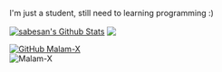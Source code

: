 
I'm just a student, still need to learning programming :)

<a href="https://github.com/Malam-X">
<img align="center" alt="sabesan's Github Stats" src="https://github-readme-stats.codestackr.vercel.app/api?username=Malam-X&show_icons=true&hide_border=true&count_private=true&include_all_commits=true&theme=radical" /></a>

<a href="https://github.com/Malam-X">
  <img align="center" src="https://github-readme-stats.anuraghazra1.vercel.app/api/top-langs/?username=Malam-X&layout=compact&theme=radical" />
</a>


[![GitHub Malam-X](https://img.shields.io/github/followers/Malam-X?label=follow&style=social)](https://github.com/Malam-X)<br>
![Malam-X](https://komarev.com/ghpvc/?username=Malam-X&label=Views&color=blue&style=plastic)

[whatsapp]: https://wa.me/+6285731246143

